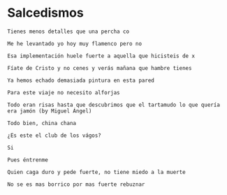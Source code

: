 # Salcedismos

```
Tienes menos detalles que una percha co
```

```
Me he levantado yo hoy muy flamenco pero no
```

```
Esa implementación huele fuerte a aquella que hicisteis de x
```

```
Fíate de Cristo y no cenes y verás mañana que hambre tienes
```

```
Ya hemos echado demasiada pintura en esta pared
```

```
Para este viaje no necesito alforjas
```

```
Todo eran risas hasta que descubrimos que el tartamudo lo que quería era jamón (by Miguel Ángel)
```

```
Todo bien, china chana
```

```
¿Es este el club de los vágos?

Si

Pues éntrenme
```

```
Quien caga duro y pede fuerte, no tiene miedo a la muerte
```


```
No se es mas borrico por mas fuerte rebuznar
```
